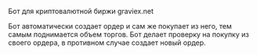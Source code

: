 Бот для криптовалютной биржи graviex.net

Бот автоматически создает ордер и сам же покупает из него, тем самым поднимается объем торгов. 
Бот делает проверку на покупку из своего ордера, в противном случае создает новый ордер.
